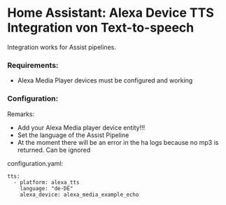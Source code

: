 # Home Assistant: Alexa Device TTS Integration von Text-to-speech

Integration works for Assist pipelines. 

### Requirements:
- Alexa Media Player devices must be configured and working

### Configuration:

Remarks:
- Add your Alexa Media player device entity!!!
- Set the language of the Assist Pipeline
- At the moment there will be an error in the ha logs because no mp3 is returned. Can be ignored

configuration.yaml:


```
tts:
  - platform: alexa_tts
    language: "de-DE"
    alexa_device: alexa_media_example_echo
```




